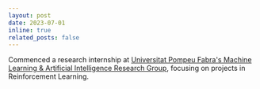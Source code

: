 ```yaml
---
layout: post
date: 2023-07-01
inline: true
related_posts: false
---
```


Commenced a research internship at [Universitat Pompeu Fabra's Machine Learning & Artificial Intelligence Research Group](https://www.upf.edu/web/ai-ml), focusing on projects in Reinforcement Learning.